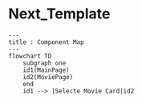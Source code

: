 # Next_Template
```mermaid
---
title : Component Map
---
flowchart TD
    subgraph one
    id1(MainPage)
    id2(MoviePage)
    end
    id1 --> |Selecte Movie Card|id2
```
